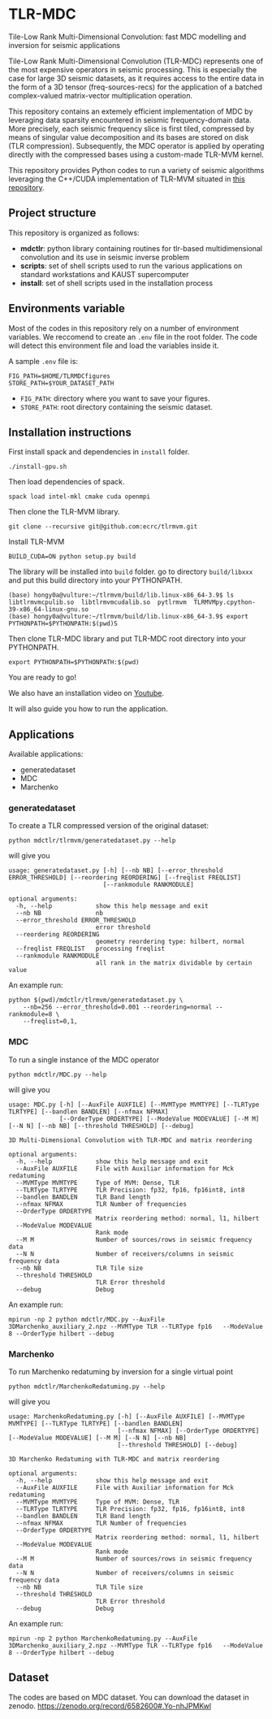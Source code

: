 # TLR-MDC 
Tile-Low Rank Multi-Dimensional Convolution: fast MDC modelling and inversion for seismic applications

Tile-Low Rank Multi-Dimensional Convolution (TLR-MDC) represents one of the most expensive operators in seismic processing. 
This is especially the case for large 3D seismic datasets, as it requires access to the entire data in the form of a 3D tensor 
(freq-sources-recs) for the application of a batched complex-valued matrix-vector multiplication operation.

This repository contains an extemely efficient implementation of MDC by leveraging data sparsity encountered in seismic 
frequency-domain data. More precisely, each seismic frequency slice is first tiled, compressed by means of singular value 
decomposition and its bases are stored on disk (TLR compression). Subsequently,  the MDC operator is applied by operating 
directly with the compressed bases using a custom-made TLR-MVM kernel.

This repository provides Python codes to run a variety of seismic algorithms leveraging the C++/CUDA implementation of TLR-MVM 
situated in [this repository](https://github.com/ecrc/tlrmvm).

## Project structure
This repository is organized as follows:

- **mdctlr**: python library containing routines for tlr-based multidimensional convolution and its use in seismic inverse problem
- **scripts**: set of shell scripts used to run the various applications on standard workstations and KAUST supercomputer
- **install**: set of shell scripts used in the installation process

## Environments variable

Most of the codes in this repository rely on a number of environment variables. We reccomend to create an `.env` file in the 
root folder. The code will detect this environment file and load the variables inside it.

A sample `.env` file is:

```
FIG_PATH=$HOME/TLRMDCfigures
STORE_PATH=$YOUR_DATASET_PATH
```

- `FIG_PATH`: directory where you want to save your figures.
- `STORE_PATH`: root directory containing the seismic dataset.


## Installation instructions

First install spack and dependencies in `install` folder.
```
./install-gpu.sh
```


Then load dependencies of spack.
```
spack load intel-mkl cmake cuda openmpi
```

Then clone the TLR-MVM library.
```
git clone --recursive git@github.com:ecrc/tlrmvm.git
```

Install TLR-MVM
```
BUILD_CUDA=ON python setup.py build
```

The library will be installed into `build` folder.
go to directory `build/libxxx` and put this build directory 
into your PYTHONPATH.
```
(base) hongy0a@vulture:~/tlrmvm/build/lib.linux-x86_64-3.9$ ls
libtlrmvmcpulib.so  libtlrmvmcudalib.so  pytlrmvm  TLRMVMpy.cpython-39-x86_64-linux-gnu.so
(base) hongy0a@vulture:~/tlrmvm/build/lib.linux-x86_64-3.9$ export PYTHONPATH=$PYTHONPATH:$(pwd)S
```

Then clone TLR-MDC library and put TLR-MDC root directory 
into your PYTHONPATH.
```
export PYTHONPATH=$PYTHONPATH:$(pwd)
```

You are ready to go!


We also have an installation video on [Youtube](https://www.youtube.com/watch?v=ERRvsPTSn1M).

It will also guide you how to run the application.


## Applications

Available applications:

- generatedataset
- MDC
- Marchenko

### generatedataset
To create a TLR compressed version of the original dataset:

```
python mdctlr/tlrmvm/generatedataset.py --help
```

will give you

```
usage: generatedataset.py [-h] [--nb NB] [--error_threshold ERROR_THRESHOLD] [--reordering REORDERING] [--freqlist FREQLIST]
                          [--rankmodule RANKMODULE]

optional arguments:
  -h, --help            show this help message and exit
  --nb NB               nb
  --error_threshold ERROR_THRESHOLD
                        error threshold
  --reordering REORDERING
                        geometry reordering type: hilbert, normal
  --freqlist FREQLIST   processing freqlist
  --rankmodule RANKMODULE
                        all rank in the matrix dividable by certain value

```

An example run:
```
python $(pwd)/mdctlr/tlrmvm/generatedataset.py \
    --nb=256 --error_threshold=0.001 --reordering=normal --rankmodule=8 \
    --freqlist=0,1,
```


### MDC
To run a single instance of the MDC operator
```
python mdctlr/MDC.py --help
```

will give you

```
usage: MDC.py [-h] [--AuxFile AUXFILE] [--MVMType MVMTYPE] [--TLRType TLRTYPE] [--bandlen BANDLEN] [--nfmax NFMAX]
              [--OrderType ORDERTYPE] [--ModeValue MODEVALUE] [--M M] [--N N] [--nb NB] [--threshold THRESHOLD] [--debug]

3D Multi-Dimensional Convolution with TLR-MDC and matrix reordering

optional arguments:
  -h, --help            show this help message and exit
  --AuxFile AUXFILE     File with Auxiliar information for Mck redatuming
  --MVMType MVMTYPE     Type of MVM: Dense, TLR
  --TLRType TLRTYPE     TLR Precision: fp32, fp16, fp16int8, int8
  --bandlen BANDLEN     TLR Band length
  --nfmax NFMAX         TLR Number of frequencies
  --OrderType ORDERTYPE
                        Matrix reordering method: normal, l1, hilbert
  --ModeValue MODEVALUE
                        Rank mode
  --M M                 Number of sources/rows in seismic frequency data
  --N N                 Number of receivers/columns in seismic frequency data
  --nb NB               TLR Tile size
  --threshold THRESHOLD
                        TLR Error threshold
  --debug               Debug
```

An example run:
```
mpirun -np 2 python mdctlr/MDC.py --AuxFile 3DMarchenko_auxiliary_2.npz --MVMType TLR --TLRType fp16   --ModeValue 8 --OrderType hilbert --debug
```

### Marchenko
To run Marchenko redatuming by inversion for a single virtual point
```
python mdctlr/MarchenkoRedatuming.py --help
```

will give you

```
usage: MarchenkoRedatuming.py [-h] [--AuxFile AUXFILE] [--MVMType MVMTYPE] [--TLRType TLRTYPE] [--bandlen BANDLEN]
                              [--nfmax NFMAX] [--OrderType ORDERTYPE] [--ModeValue MODEVALUE] [--M M] [--N N] [--nb NB]
                              [--threshold THRESHOLD] [--debug]

3D Marchenko Redatuming with TLR-MDC and matrix reordering

optional arguments:
  -h, --help            show this help message and exit
  --AuxFile AUXFILE     File with Auxiliar information for Mck redatuming
  --MVMType MVMTYPE     Type of MVM: Dense, TLR
  --TLRType TLRTYPE     TLR Precision: fp32, fp16, fp16int8, int8
  --bandlen BANDLEN     TLR Band length
  --nfmax NFMAX         TLR Number of frequencies
  --OrderType ORDERTYPE
                        Matrix reordering method: normal, l1, hilbert
  --ModeValue MODEVALUE
                        Rank mode
  --M M                 Number of sources/rows in seismic frequency data
  --N N                 Number of receivers/columns in seismic frequency data
  --nb NB               TLR Tile size
  --threshold THRESHOLD
                        TLR Error threshold
  --debug               Debug
```

An example run:
```
mpirun -np 2 python MarchenkoRedatuming.py --AuxFile 3DMarchenko_auxiliary_2.npz --MVMType TLR --TLRType fp16   --ModeValue 8 --OrderType hilbert --debug
```

## Dataset

The codes are based on MDC dataset. 
You can download the dataset in zenodo.
https://zenodo.org/record/6582600#.Yo-nhJPMKwl
